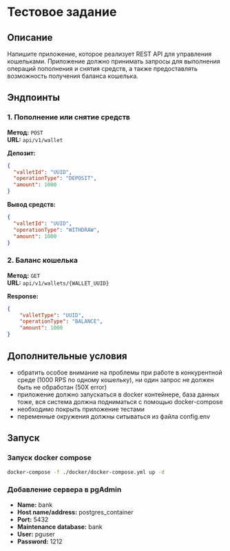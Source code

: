 # Тестовое задание

## Описание

Напишите приложение, которое реализует REST API для управления кошельками. Приложение должно принимать запросы для выполнения операций пополнения и снятия средств, а также предоставлять возможность получения баланса кошелька.

## Эндпоинты

### 1. Пополнение или снятие средств

**Метод:** `POST`  
**URL:** `api/v1/wallet`

**Депозит:**
```json
{
  "valletId": "UUID",
  "operationType": "DEPOSIT",
  "amount": 1000
}
```
**Вывод средств:**
```json
{
  "valletId": "UUID",
  "operationType": "WITHDRAW",
  "amount": 1000
}
```

### 2. Баланс кошелька

**Метод:** `GET`  
**URL:** `api/v1/wallets/{WALLET_UUID}`

**Response:**
```json
{
    "valletType": "UUID",
    "operationType": "BALANCE",
    "amount": 1000
}
```

## Дополнительные условия

* обратить особое внимание на проблемы при работе в конкурентной среде (1000 RPS по одному кошельку), ни один запрос не должен быть не обработан (50X error)
* приложение должно запускаться в docker контейнере, база данных тоже, вся система должна подниматься с помощью docker-compose
* необходимо покрыть приложение тестами
* переменные окружения должны ситываться из файла config.env

## Запуск

### Запуск docker compose
```bash
docker-compose -f ./docker/docker-compose.yml up -d
```

### Добавление сервера в pgAdmin

* **Name:** bank
* **Host name/address:** postgres_container
* **Port:** 5432
* **Maintenance database:** bank
* **User:** pguser 
* **Password:** 1212 